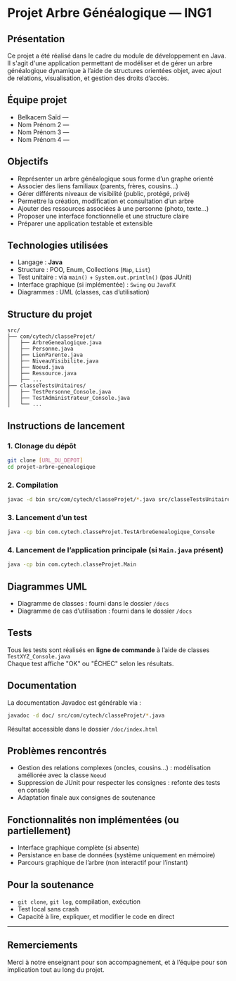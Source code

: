 #  Projet Arbre Généalogique — ING1

##  Présentation

Ce projet a été réalisé dans le cadre du module de développement en Java.  
Il s'agit d'une application permettant de modéliser et de gérer un arbre généalogique dynamique à l’aide de structures orientées objet, avec ajout de relations, visualisation, et gestion des droits d’accès.

##  Équipe projet

- Belkacem Saïd — 
- Nom Prénom 2 — 
- Nom Prénom 3 — 
- Nom Prénom 4 — 

##  Objectifs

- Représenter un arbre généalogique sous forme d’un graphe orienté
- Associer des liens familiaux (parents, frères, cousins...)
- Gérer différents niveaux de visibilité (public, protégé, privé)
- Permettre la création, modification et consultation d’un arbre
- Ajouter des ressources associées à une personne (photo, texte...)
- Proposer une interface fonctionnelle et une structure claire
- Préparer une application testable et extensible

##  Technologies utilisées

- Langage : **Java**
- Structure : POO, Enum, Collections (`Map`, `List`)
- Test unitaire : via `main()` + `System.out.println()` (pas JUnit)
- Interface graphique (si implémentée) : `Swing` ou `JavaFX`
- Diagrammes : UML (classes, cas d’utilisation)

##  Structure du projet

```
src/
├── com/cytech/classeProjet/
│   ├── ArbreGenealogique.java
│   ├── Personne.java
│   ├── LienParente.java
│   ├── NiveauVisibilite.java
│   ├── Noeud.java
│   ├── Ressource.java
│   ├── ...
├── classeTestsUnitaires/
│   ├── TestPersonne_Console.java
│   ├── TestAdministrateur_Console.java
│   └── ...
```

##  Instructions de lancement

### 1. Clonage du dépôt

```bash
git clone [URL_DU_DEPOT]
cd projet-arbre-genealogique
```

### 2. Compilation

```bash
javac -d bin src/com/cytech/classeProjet/*.java src/classeTestsUnitaires/*.java
```

### 3. Lancement d’un test

```bash
java -cp bin com.cytech.classeProjet.TestArbreGenealogique_Console
```

### 4. Lancement de l’application principale (si `Main.java` présent)

```bash
java -cp bin com.cytech.classeProjet.Main
```

##  Diagrammes UML

-  Diagramme de classes : fourni dans le dossier `/docs`
-  Diagramme de cas d’utilisation : fourni dans le dossier `/docs`

##  Tests

Tous les tests sont réalisés en **ligne de commande** à l’aide de classes `TestXYZ_Console.java`  
Chaque test affiche "OK" ou "ÉCHEC" selon les résultats.

##  Documentation

La documentation Javadoc est générable via :

```bash
javadoc -d doc/ src/com/cytech/classeProjet/*.java
```

Résultat accessible dans le dossier `/doc/index.html`

##  Problèmes rencontrés

- Gestion des relations complexes (oncles, cousins...) : modélisation améliorée avec la classe `Noeud`
- Suppression de JUnit pour respecter les consignes : refonte des tests en console
- Adaptation finale aux consignes de soutenance

##  Fonctionnalités non implémentées (ou partiellement)

- Interface graphique complète (si absente)
- Persistance en base de données (système uniquement en mémoire)
- Parcours graphique de l’arbre (non interactif pour l’instant)

## Pour la soutenance

-  `git clone`, `git log`, compilation, exécution
-  Test local sans crash
-  Capacité à lire, expliquer, et modifier le code en direct

---

##  Remerciements

Merci à notre enseignant pour son accompagnement, et à l’équipe pour son implication tout au long du projet.
